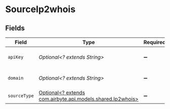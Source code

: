 # SourceIp2whois


## Fields

| Field                                                                                         | Type                                                                                          | Required                                                                                      | Description                                                                                   | Example                                                                                       |
| --------------------------------------------------------------------------------------------- | --------------------------------------------------------------------------------------------- | --------------------------------------------------------------------------------------------- | --------------------------------------------------------------------------------------------- | --------------------------------------------------------------------------------------------- |
| `apiKey`                                                                                      | *Optional<? extends String>*                                                                  | :heavy_minus_sign:                                                                            | Your API Key. See <a href="https://www.ip2whois.com/developers-api">here</a>.                 |                                                                                               |
| `domain`                                                                                      | *Optional<? extends String>*                                                                  | :heavy_minus_sign:                                                                            | Domain name. See <a href="https://www.ip2whois.com/developers-api">here</a>.                  | www.google.com                                                                                |
| `sourceType`                                                                                  | [Optional<? extends com.airbyte.api.models.shared.Ip2whois>](../../models/shared/Ip2whois.md) | :heavy_minus_sign:                                                                            | N/A                                                                                           |                                                                                               |